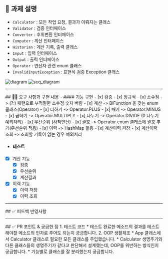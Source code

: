 <!--
  템플릿은 아직 PR 작성이 익숙하지 않으신 분들을 위해서 제공하는 가이드입니다!
  리뷰어 또는 이 PR을 보게 될 다른 사람들이 이 PR을 보는데 참고할 수 있는 내용이 있다면 포함해서 작성해주시면 됩니다.
-->

## 📌 과제 설명 <!-- 어떤 걸 만들었는지 대략적으로 설명해주세요 -->
* `Calculator` : 모든 작업 요청, 결과가 이뤄지는 클래스
* `Validator` : 검증 인터페이스
* `Converter` : 후위변환 인터페이스
* `Computer` : 계산 인터페이스
* `Historian`   : 계산 기록, 출력 클래스
* `Input` : 입력 인터페이스
* `Output` : 출력 인터페이스
* `Operator` : 연산자 관련 enum 클래스
* `InvalidInputException` : 표현식 검증 Exception 클래스

![diagram](https://github.com/prgrms-be-devcourse/java-calculator/assets/54990890/af5e8512-35ec-4953-88ec-517d6a28d03f)
![seq_diagram](https://github.com/prgrms-be-devcourse/java-calculator/assets/54990890/e03e82fe-1167-43a2-8a6e-90efcfb7501d)

<hr/>
## 👩‍💻 요구 사항과 구현 내용 <!-- 기능을 Commit 별로 잘개 쪼개고, Commit 별로 설명해주세요 -->
- #### 기능 구현
- [x] 검증
    - [x] 정규식
    - [x] 소수점 -> (?:) 패턴으로 부적절한 소수점 숫자 버림
- [x] 계산 -> BiFunction 을 갖는 enum 클래스(Operator)
    - [x] 더하기 -> Operator.PLUS
    - [x] 빼기 -> Operator.MINUS
    - [x] 곱하기 -> Operator.MULTIPLY
    - [x] 나누기 -> Operator.DIVIDE (0 나누기 예외처리)
- [x] 우선순위 (사칙연산)
    - [x] 괄호 -> Operator enum 클래스에 괄호 추가(우선순위 적용)
- [x] 이력 -> HashMap 활용
    - [x] 계산이력 저장
    - [x] 계산이력 조회 -> 조회할 기록이 없는 경우 예외처리

- #### 테스트
- [x] 계산 기능
    - [x] 검증
    - [x] 우선순위
    - [x] 계산결과
- [x] 이력 기능
    - [x] 이력 저장
    - [x] 이력 조회

<hr/>
## ✅ 피드백 반영사항  <!-- 지난 코드리뷰에서 고친 사항을 적어주세요. 재PR 시에만 사용해 주세요! (재PR 아닌 경우 삭제) -->

<hr/>
## ✅ PR 포인트 & 궁금한 점 <!-- 리뷰어 분들이 집중적으로 보셨으면 하는 내용을 적어주세요 -->
1. 테스트 코드
    * 테스트 완료한 메소드의 결과를 테스트해야할 메소드의 인자로 주어도 되는지 궁금합니다.
2. OOP 생활체조
    * App 클래스에서 Calculator 클래스로 필요한 모든 클래스를 주입했습니다.
      * Calculator 생명주기와 다른 클래스들의 생명주기가 같다고 판단해서 설계했는데, OOP를 위반하는 방식인지 궁금합니다.
    * 기능별로 클래스를 잘 분리했는지 궁금합니다.